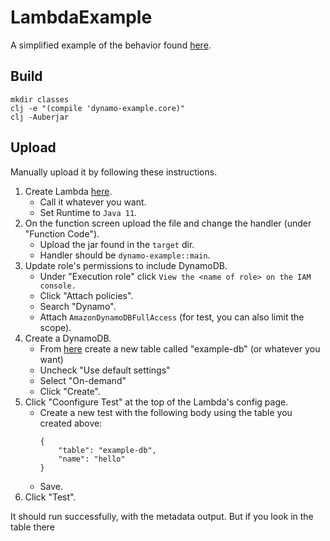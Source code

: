 # LambdaExample

A simplified example of the behavior found [here](https://github.com/cognitect-labs/aws-api/issues/131).

## Build

```
mkdir classes
clj -e "(compile 'dynamo-example.core)"
clj -Auberjar
```

## Upload
Manually upload it by following these instructions.

1. Create Lambda [here](https://console.aws.amazon.com/lambda/home?region=us-east-1#/functions).
    - Call it whatever you want.
    - Set Runtime to `Java 11`.
1. On the function screen upload the file and change the handler (under "Function Code").
    - Upload the jar found in the `target` dir.
    - Handler should be `dynamo-example::main`.
1. Update role's permissions to include DynamoDB.
    - Under "Execution role" click `View the <name of role> on the IAM console.`
    - Click "Attach policies".
    - Search "Dynamo".
    - Attach `AmazonDynamoDBFullAccess` (for test, you can also limit the scope).
1. Create a DynamoDB.
    - From [here](https://console.aws.amazon.com/dynamodb/home?region=us-east-1#create-table:) create a new table called "example-db" (or whatever you want)
    - Uncheck "Use default settings"
    - Select "On-demand"
    - Click "Create".
1. Click "Coonfigure Test" at the top of the Lambda's config page.
    - Create a new test with the following body using the table you created above:
        ```
        {
            "table": "example-db",
            "name": "hello"
        }
        ```
    - Save.
1. Click "Test".

It should run successfully, with the metadata output. But if you look in the table there
